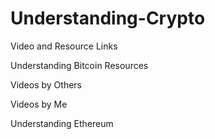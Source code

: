 # Understanding-Crypto

Video and Resource Links

Understanding Bitcoin 
Resources


Videos by Others

Videos by Me


Understanding Ethereum

